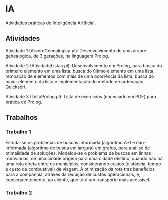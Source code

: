 # IA
Atividades práticas de Inteligência Artificial.

## Atividades
  Atividade 1 (ArvoreGenealogica.pl): Desenvolvimento de uma árvore genealógica, de 3 gerações, na linguagem Prolog. 

  Atividade 2 (AtividadeListas.pl): Desenvolvimento em Prolog, para busca do primeiro elemento em uma lista, busca do último elemento em uma lista, remoação de elementos com mais de uma ocorrência da lista, busca do maior elemento da lista e implementação do método de ordenação Quicksort.

  Atividade 3 (ListaProlog.pl): Lista de exercícios (enunciado em PDF) para prática de Prolog.

## Trabalhos
  ### Trabalho 1
  Estuda-se os problemas de buscas informada (algoritmo A*) e não-informada (algoritmo de busca em largura) em grafos, para análise de otimalidade de soluções. Modelou-se o problema de buscas em linhas rodoviárias, de uma cidade origem para uma cidade destino, quando não há uma rota direta entre os municípios, considerando custos (distância, tempo e custo de combustível) de viagem. A otimização da rota traz benefícios para a companhia, através da redução de custos operacionais, e, consequentemento, ao cliente, que terá um transporte mais acessível.
  ### Trabalho 2

